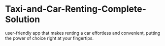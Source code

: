 # Taxi-and-Car-Renting-Complete-Solution
user-friendly app that makes renting a car effortless and convenient, putting the power of choice right at your fingertips.
